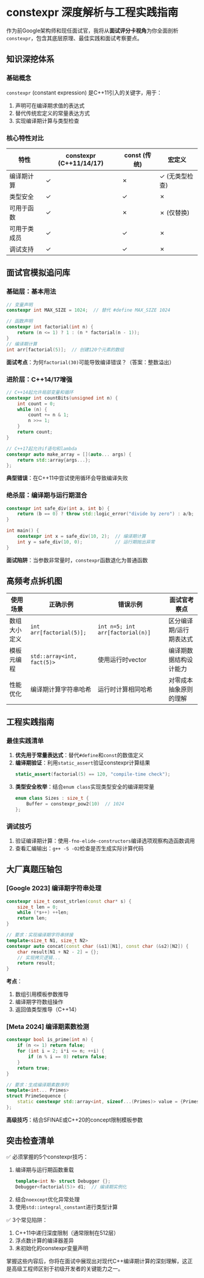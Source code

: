# constexpr 深度解析与工程实践指南

作为前Google架构师和现任面试官，我将从**面试评分卡视角**为你全面剖析`constexpr`，包含其底层原理、最佳实践和面试考察要点。

## 知识深挖体系

### 基础概念
`constexpr` (constant expression) 是C++11引入的关键字，用于：
1. 声明可在编译期求值的表达式
2. 替代传统宏定义的常量表达方式
3. 实现编译期计算与类型检查

### 核心特性对比
| 特性                | constexpr (C++11/14/17) | const (传统)      | 宏定义           |
|---------------------|-------------------------|-------------------|------------------|
| 编译期计算          | ✓                       | ✗                 | ✓ (无类型检查)   |
| 类型安全            | ✓                       | ✓                 | ✗                |
| 可用于函数          | ✓                       | ✗                 | ✗ (仅替换)       |
| 可用于类成员        | ✓                       | ✓                 | ✗                |
| 调试支持            | ✓                       | ✓                 | ✗                |

## 面试官模拟追问库

### 基础层：基本用法
```cpp
// 变量声明
constexpr int MAX_SIZE = 1024;  // 替代 #define MAX_SIZE 1024

// 函数声明
constexpr int factorial(int n) {
    return (n <= 1) ? 1 : (n * factorial(n - 1));
}
// 编译期计算
int arr[factorial(5)];  // 创建120个元素的数组
```

**面试考点**：为何`factorial(30)`可能导致编译错误？（答案：整数溢出）

### 进阶层：C++14/17增强
```cpp
// C++14起允许局部变量和循环
constexpr int countBits(unsigned int n) {
    int count = 0;
    while (n) {
        count += n & 1;
        n >>= 1;
    }
    return count;
}

// C++17起允许if语句和lambda
constexpr auto make_array = [](auto... args) {
    return std::array{args...};
};
```

**典型错误**：在C++11中尝试使用循环会导致编译失败

### 绝杀层：编译期与运行期混合
```cpp
constexpr int safe_div(int a, int b) {
    return (b == 0) ? throw std::logic_error("divide by zero") : a/b;
}

int main() {
    constexpr int x = safe_div(10, 2);  // 编译期计算
    int y = safe_div(10, 0);            // 运行期抛出异常
}
```

**面试陷阱**：当参数非常量时，`constexpr`函数退化为普通函数

## 高频考点拆机图

| 使用场景            | 正确示例                          | 错误示例                        | 面试官考察点                  |
|---------------------|-----------------------------------|---------------------------------|-------------------------------|
| 数组大小定义        | `int arr[factorial(5)];`          | `int n=5; int arr[factorial(n)]`| 区分编译期/运行期表达式       |
| 模板元编程          | `std::array<int, fact(5)>`        | 使用运行时vector                | 编译期数据结构设计能力        |
| 性能优化            | 编译期计算字符串哈希              | 运行时计算相同哈希              | 对零成本抽象原则的理解        |

## 工程实践指南

### 最佳实践清单
1. **优先用于常量表达式**：替代`#define`和`const`的数值定义
2. **编译期验证**：利用`static_assert`验证constexpr计算结果
   ```cpp
   static_assert(factorial(5) == 120, "compile-time check");
   ```
3. **类型安全枚举**：结合`enum class`实现类型安全的编译期常量
   ```cpp
   enum class Sizes : size_t {
       Buffer = constexpr_pow2(10)  // 1024
   };
   ```

### 调试技巧
1. 验证编译期计算：使用`-fno-elide-constructors`编译选项观察构造函数调用
2. 查看汇编输出：`g++ -S -O2`检查是否生成实际计算代码

## 大厂真题压轴包

### [Google 2023] 编译期字符串处理
```cpp
constexpr size_t const_strlen(const char* s) {
    size_t len = 0;
    while (*s++) ++len;
    return len;
}

// 要求：实现编译期字符串拼接
template<size_t N1, size_t N2>
constexpr auto concat(const char (&s1)[N1], const char (&s2)[N2]) {
    char result[N1 + N2 - 2] = {};
    // 实现拷贝逻辑...
    return result;
}
```

**考点**：
1. 数组引用模板参数推导
2. 编译期字符数组操作
3. 返回值类型推导（C++14）

### [Meta 2024] 编译期素数检测
```cpp
constexpr bool is_prime(int n) {
    if (n <= 1) return false;
    for (int i = 2; i*i <= n; ++i) {
        if (n % i == 0) return false;
    }
    return true;
}

// 要求：生成编译期素数序列
template<int... Primes>
struct PrimeSequence {
    static constexpr std::array<int, sizeof...(Primes)> value = {Primes...};
};
```

**高级技巧**：结合SFINAE或C++20的concept限制模板参数

## 突击检查清单

✅ 必须掌握的5个constexpr技巧：
1. 编译期与运行期函数重载
   ```cpp
   template<int N> struct Debugger {};
   Debugger<factorial(5)> d1;  // 编译期实例化
   ```
2. 结合`noexcept`优化异常处理
3. 使用`std::integral_constant`进行类型计算

✅ 3个常见陷阱：
1. C++11中递归深度限制（通常限制在512层）
2. 浮点数计算的编译器差异
3. 未初始化的constexpr变量声明

掌握这些内容后，你将在面试中展现出对现代C++编译期计算的深刻理解，这正是高级工程师区别于初级开发者的关键能力之一。